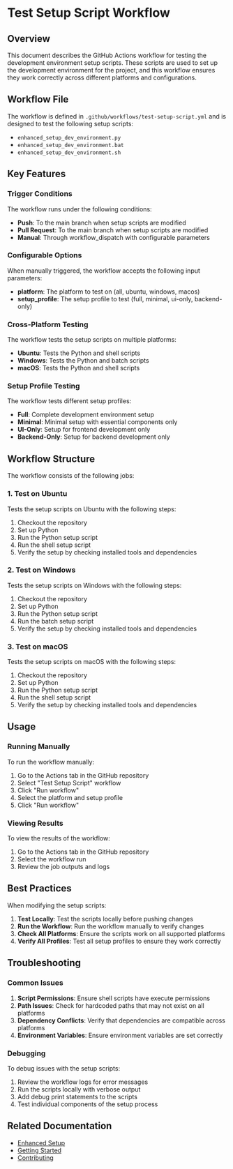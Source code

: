 # Test Setup Script Workflow

## Overview

This document describes the GitHub Actions workflow for testing the development environment setup scripts. These scripts are used to set up the development environment for the project, and this workflow ensures they work correctly across different platforms and configurations.

## Workflow File

The workflow is defined in `.github/workflows/test-setup-script.yml` and is designed to test the following setup scripts:

- `enhanced_setup_dev_environment.py`
- `enhanced_setup_dev_environment.bat`
- `enhanced_setup_dev_environment.sh`

## Key Features

### Trigger Conditions

The workflow runs under the following conditions:

- **Push**: To the main branch when setup scripts are modified
- **Pull Request**: To the main branch when setup scripts are modified
- **Manual**: Through workflow_dispatch with configurable parameters

### Configurable Options

When manually triggered, the workflow accepts the following input parameters:

- **platform**: The platform to test on (all, ubuntu, windows, macos)
- **setup_profile**: The setup profile to test (full, minimal, ui-only, backend-only)

### Cross-Platform Testing

The workflow tests the setup scripts on multiple platforms:

- **Ubuntu**: Tests the Python and shell scripts
- **Windows**: Tests the Python and batch scripts
- **macOS**: Tests the Python and shell scripts

### Setup Profile Testing

The workflow tests different setup profiles:

- **Full**: Complete development environment setup
- **Minimal**: Minimal setup with essential components only
- **UI-Only**: Setup for frontend development only
- **Backend-Only**: Setup for backend development only

## Workflow Structure

The workflow consists of the following jobs:

### 1. Test on Ubuntu

Tests the setup scripts on Ubuntu with the following steps:

1. Checkout the repository
2. Set up Python
3. Run the Python setup script
4. Run the shell setup script
5. Verify the setup by checking installed tools and dependencies

### 2. Test on Windows

Tests the setup scripts on Windows with the following steps:

1. Checkout the repository
2. Set up Python
3. Run the Python setup script
4. Run the batch setup script
5. Verify the setup by checking installed tools and dependencies

### 3. Test on macOS

Tests the setup scripts on macOS with the following steps:

1. Checkout the repository
2. Set up Python
3. Run the Python setup script
4. Run the shell setup script
5. Verify the setup by checking installed tools and dependencies

## Usage

### Running Manually

To run the workflow manually:

1. Go to the Actions tab in the GitHub repository
2. Select "Test Setup Script" workflow
3. Click "Run workflow"
4. Select the platform and setup profile
5. Click "Run workflow"

### Viewing Results

To view the results of the workflow:

1. Go to the Actions tab in the GitHub repository
2. Select the workflow run
3. Review the job outputs and logs

## Best Practices

When modifying the setup scripts:

1. **Test Locally**: Test the scripts locally before pushing changes
2. **Run the Workflow**: Run the workflow manually to verify changes
3. **Check All Platforms**: Ensure the scripts work on all supported platforms
4. **Verify All Profiles**: Test all setup profiles to ensure they work correctly

## Troubleshooting

### Common Issues

1. **Script Permissions**: Ensure shell scripts have execute permissions
2. **Path Issues**: Check for hardcoded paths that may not exist on all platforms
3. **Dependency Conflicts**: Verify that dependencies are compatible across platforms
4. **Environment Variables**: Ensure environment variables are set correctly

### Debugging

To debug issues with the setup scripts:

1. Review the workflow logs for error messages
2. Run the scripts locally with verbose output
3. Add debug print statements to the scripts
4. Test individual components of the setup process

## Related Documentation

- [Enhanced Setup](../enhanced_setup.md)
- [Getting Started](../getting-started.md)
- [Contributing](../contributing.md)

